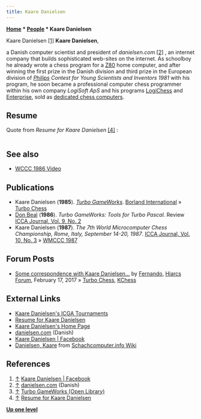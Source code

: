```yaml
---
title: Kaare Danielsen
---
```

**[Home](Home "Home") \* [People](People "People") \* Kaare Danielsen**



 [](http://www.facebook.com/people/Kaare-Danielsen/1008365652) Kaare Danielsen <a id="cite-note-1" href="#cite-ref-1">[1]</a> 
**Kaare Danielsen**,  

a Danish computer scientist and president of *danielsen.com* <a id="cite-note-2" href="#cite-ref-2">[2]</a> , an internet company that builds sophisticated web-sites on the internet. As schoolboy he already wrote a chess program for a [Z80](Z80 "Z80") home computer, and after winning the first prize in the Danish division and third prize in the European division of *[Philips](http://de.wikipedia.org/wiki/Philips) Contest for Young Scientists and Inventors 1981* with his program, he soon became a professional computer chess programmer within his own company *LogiSoft ApS* and his programs [LogiChess](LogiChess "LogiChess") and [Enterprise](Enterprise "Enterprise"), sold as [dedicated chess computers](Dedicated_Chess_Computers "Dedicated Chess Computers"). 



## Resume


Quote from *Resume for Kaare Danielsen* <a id="cite-note-4" href="#cite-ref-4">[4]</a> :




```C++Founded the company LogiSoft ApS and developed a 4K chess computer, which was sold in approximately 200.000 units, and a 16K chess computer, which was sold in approximately 50.000 units. The 16K chess computer was one of the best 16K chess computers at the time, and the 4K chess computer is still the strongest 4K chess computer in the world. My work with chess computers has given me a lot of experience with development of mass-market software, where the quality requirements are extreme. For instance, my contracts stated that I had to pay the cost of making new masks, approximately 5000 dollars, if any bugs were found in my programs. My contract also stated that I was not entitled to any pay at all, if my programs were not finished in time for the Christmas sale. 

```

## See also


* [WCCC 1986 Video](WCCC_1986#Video "WCCC 1986")


## Publications


* Kaare Danielsen (**1985**). *[Turbo GameWorks](http://openlibrary.org/b/OL2753290M/Turbo_GameWorks)*. [Borland International](https://en.wikipedia.org/wiki/Borland) » [Turbo Chess](Turbo_Chess "Turbo Chess")
* [Don Beal](Don_Beal "Don Beal") (**1986**). *Turbo GameWorks: Tools for Turbo Pascal*. Review [ICCA Journal, Vol. 9, No. 2](ICGA_Journal#9_2 "ICGA Journal")
* Kaare Danielsen (**1987**). *The 7th World Microcomputer Chess Championship, Rome, Italy, September 14-20, 1987*. [ICCA Journal, Vol. 10, No. 3](ICGA_Journal#10_3 "ICGA Journal") » [WMCCC 1987](WMCCC_1987 "WMCCC 1987")


## Forum Posts


* [Some correspondence with Kaare Danielsen...](http://www.hiarcs.net/forums/viewtopic.php?t=8270) by [Fernando](Fernando_Villegas "Fernando Villegas"), [Hiarcs Forum](Computer_Chess_Forums "Computer Chess Forums"), February 17, 2017 » [Turbo Chess](Turbo_Chess "Turbo Chess"), [KChess](KChess "KChess")


## External Links


* [Kaare Danielsen's ICGA Tournaments](https://www.game-ai-forum.org/icga-tournaments/person.php?id=418)
* [Resume for Kaare Danielsen](http://www.danielsen.com/resume.shtml)
* [Kaare Danielsen's Home Page](http://www.danielsen.com/kaare.shtml)
* [danielsen.com](http://www.danielsen.com/logisoft.shtml) (Danish)
* [Kaare Danielsen | Facebook](http://www.facebook.com/people/Kaare-Danielsen/1008365652)
* [Danielsen, Kaare](http://www.schach-computer.info/wiki/index.php/Danielsen,_Kaare) from [Schachcomputer.info Wiki](http://www.schach-computer.info/wiki/index.php/Hauptseite_En)


## References


1. <a id="cite-ref-1" href="#cite-note-1">↑</a> [Kaare Danielsen | Facebook](http://www.facebook.com/people/Kaare-Danielsen/1008365652)
2. <a id="cite-ref-2" href="#cite-note-2">↑</a> [danielsen.com](http://www.danielsen.com/logisoft.shtml) (Danish)
3. <a id="cite-ref-3" href="#cite-note-3">↑</a> [Turbo GameWorks (Open Library)](http://openlibrary.org/b/OL2753290M/Turbo_GameWorks)
4. <a id="cite-ref-4" href="#cite-note-4">↑</a> [Resume for Kaare Danielsen](http://www.danielsen.com/resume.shtml)

**[Up one level](People "People")**







 
